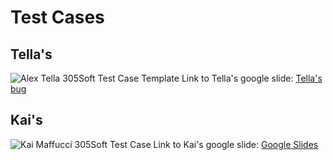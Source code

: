 # Test Cases

## Tella's
![Alex Tella 305Soft Test Case Template](https://github.com/Xander583/Blockbuster-Battle/assets/123519150/12f223eb-50fd-4970-92a2-a896a17069bf)
Link to Tella's google slide: [Tella's bug ](https://docs.google.com/presentation/d/1IFxmH9jBWz0NP2DWypJpRH51QQX2DVglpckjfbI4kGM/edit?usp=sharing)

## Kai's
![Kai Maffucci 305Soft Test Case](https://github.com/Xander583/Blockbuster-Battle/assets/123519150/b422bb5a-b29e-413a-81af-d2093c18853e)
Link to Kai's google slide: [Google Slides](https://docs.google.com/presentation/d/1anYRAV1eX4-q-K1VG84W6_n3orwiacG3v5WGGxwOi8s/edit?usp=sharing)
